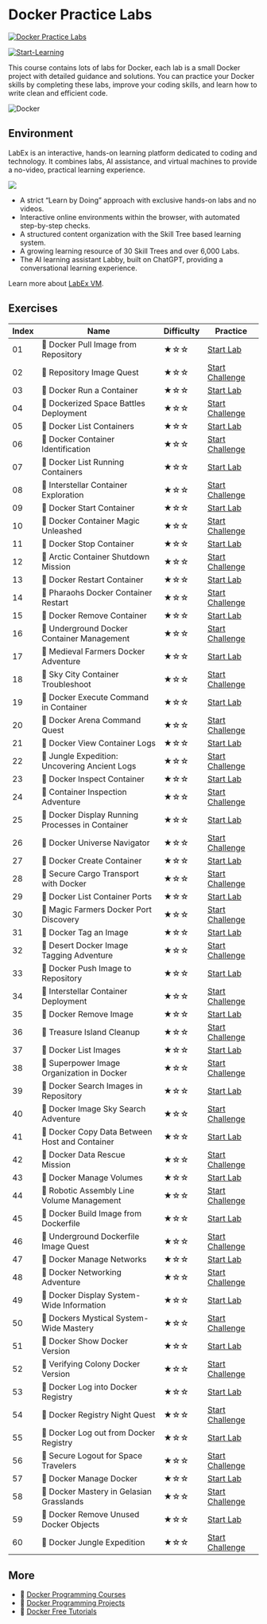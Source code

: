 # Docker Practice Labs

[![Docker Practice Labs](https://cover-creator.appbot.io/docker-practice-labs.png)](https://labex.io/courses/docker-practice-labs)

[![Start-Learning](https://img.shields.io/badge/Start-Learning-whitesmoke?style=for-the-badge)](https://labex.io/courses/docker-practice-labs)

This course contains lots of labs for Docker, each lab is a small Docker project with detailed guidance and solutions. You can practice your Docker skills by completing these labs, improve your coding skills, and learn how to write clean and efficient code.

![Docker](https://img.shields.io/badge/Docker-whitesmoke?style=for-the-badge&logo=docker)


## Environment

LabEx is an interactive, hands-on learning platform dedicated to coding and technology. It combines labs, AI assistance, and virtual machines to provide a no-video, practical learning experience.

![](https://tutorial-screenshot.getvm.io/images/vm-1725247253.png)

- A strict “Learn by Doing” approach with exclusive hands-on labs and no videos.
- Interactive online environments within the browser, with automated step-by-step checks.
- A structured content organization with the Skill Tree based learning system.
- A growing learning resource of 30 Skill Trees and over 6,000 Labs.
- The AI learning assistant Labby, built on ChatGPT, providing a conversational learning experience.

Learn more about [LabEx VM](https://support.labex.io/using-labex/virtual-machine).

## Exercises

|   Index | Name                                            | Difficulty   | Practice                                                                                                                         |
|---------|-------------------------------------------------|--------------|----------------------------------------------------------------------------------------------------------------------------------|
|      01 | 📖 Docker Pull Image from Repository             | ★☆☆          | <a target='_blank' href='https://labex.io/tutorials/docker-docker-pull-image-from-repository-271485'>Start Lab</a>               |
|      02 | 🎯 Repository Image Quest                        | ★☆☆          | <a target='_blank' href='https://labex.io/tutorials/docker-repository-image-quest-271484'>Start Challenge</a>                    |
|      03 | 📖 Docker Run a Container                        | ★☆☆          | <a target='_blank' href='https://labex.io/tutorials/docker-docker-run-a-container-271495'>Start Lab</a>                          |
|      04 | 🎯 Dockerized Space Battles Deployment           | ★☆☆          | <a target='_blank' href='https://labex.io/tutorials/docker-dockerized-space-battles-deployment-271494'>Start Challenge</a>       |
|      05 | 📖 Docker List Containers                        | ★☆☆          | <a target='_blank' href='https://labex.io/tutorials/docker-docker-list-containers-271475'>Start Lab</a>                          |
|      06 | 🎯 Docker Container Identification               | ★☆☆          | <a target='_blank' href='https://labex.io/tutorials/docker-docker-container-identification-271474'>Start Challenge</a>           |
|      07 | 📖 Docker List Running Containers                | ★☆☆          | <a target='_blank' href='https://labex.io/tutorials/docker-docker-list-running-containers-271483'>Start Lab</a>                  |
|      08 | 🎯 Interstellar Container Exploration            | ★☆☆          | <a target='_blank' href='https://labex.io/tutorials/docker-interstellar-container-exploration-271482'>Start Challenge</a>        |
|      09 | 📖 Docker Start Container                        | ★☆☆          | <a target='_blank' href='https://labex.io/tutorials/docker-docker-start-container-271499'>Start Lab</a>                          |
|      10 | 🎯 Docker Container Magic Unleashed              | ★☆☆          | <a target='_blank' href='https://labex.io/tutorials/docker-docker-container-magic-unleashed-271498'>Start Challenge</a>          |
|      11 | 📖 Docker Stop Container                         | ★☆☆          | <a target='_blank' href='https://labex.io/tutorials/docker-docker-stop-container-271501'>Start Lab</a>                           |
|      12 | 🎯 Arctic Container Shutdown Mission             | ★☆☆          | <a target='_blank' href='https://labex.io/tutorials/docker-arctic-container-shutdown-mission-271500'>Start Challenge</a>         |
|      13 | 📖 Docker Restart Container                      | ★☆☆          | <a target='_blank' href='https://labex.io/tutorials/docker-docker-restart-container-271489'>Start Lab</a>                        |
|      14 | 🎯 Pharaohs Docker Container Restart             | ★☆☆          | <a target='_blank' href='https://labex.io/tutorials/docker-pharaohs-docker-container-restart-271488'>Start Challenge</a>         |
|      15 | 📖 Docker Remove Container                       | ★☆☆          | <a target='_blank' href='https://labex.io/tutorials/docker-docker-remove-container-271491'>Start Lab</a>                         |
|      16 | 🎯 Underground Docker Container Management       | ★☆☆          | <a target='_blank' href='https://labex.io/tutorials/docker-underground-docker-container-management-271490'>Start Challenge</a>   |
|      17 | 📖 Medieval Farmers Docker Adventure             | ★☆☆          | <a target='_blank' href='https://labex.io/tutorials/docker-medieval-farmers-docker-adventure-271453'>Start Lab</a>               |
|      18 | 🎯 Sky City Container Troubleshoot               | ★☆☆          | <a target='_blank' href='https://labex.io/tutorials/docker-sky-city-container-troubleshoot-271452'>Start Challenge</a>           |
|      19 | 📖 Docker Execute Command in Container           | ★☆☆          | <a target='_blank' href='https://labex.io/tutorials/docker-docker-execute-command-in-container-271461'>Start Lab</a>             |
|      20 | 🎯 Docker Arena Command Quest                    | ★☆☆          | <a target='_blank' href='https://labex.io/tutorials/docker-docker-arena-command-quest-271460'>Start Challenge</a>                |
|      21 | 📖 Docker View Container Logs                    | ★☆☆          | <a target='_blank' href='https://labex.io/tutorials/docker-docker-view-container-logs-271473'>Start Lab</a>                      |
|      22 | 🎯 Jungle Expedition: Uncovering Ancient Logs    | ★☆☆          | <a target='_blank' href='https://labex.io/tutorials/docker-jungle-expedition-uncovering-ancient-logs-271472'>Start Challenge</a> |
|      23 | 📖 Docker Inspect Container                      | ★☆☆          | <a target='_blank' href='https://labex.io/tutorials/docker-docker-inspect-container-271467'>Start Lab</a>                        |
|      24 | 🎯 Container Inspection Adventure                | ★☆☆          | <a target='_blank' href='https://labex.io/tutorials/docker-container-inspection-adventure-271466'>Start Challenge</a>            |
|      25 | 📖 Docker Display Running Processes in Container | ★☆☆          | <a target='_blank' href='https://labex.io/tutorials/docker-docker-display-running-processes-in-container-271507'>Start Lab</a>   |
|      26 | 🎯 Docker Universe Navigator                     | ★☆☆          | <a target='_blank' href='https://labex.io/tutorials/docker-docker-universe-navigator-271506'>Start Challenge</a>                 |
|      27 | 📖 Docker Create Container                       | ★☆☆          | <a target='_blank' href='https://labex.io/tutorials/docker-docker-create-container-271459'>Start Lab</a>                         |
|      28 | 🎯 Secure Cargo Transport with Docker            | ★☆☆          | <a target='_blank' href='https://labex.io/tutorials/docker-secure-cargo-transport-with-docker-271458'>Start Challenge</a>        |
|      29 | 📖 Docker List Container Ports                   | ★☆☆          | <a target='_blank' href='https://labex.io/tutorials/docker-docker-list-container-ports-271479'>Start Lab</a>                     |
|      30 | 🎯 Magic Farmers Docker Port Discovery           | ★☆☆          | <a target='_blank' href='https://labex.io/tutorials/docker-magic-farmers-docker-port-discovery-271478'>Start Challenge</a>       |
|      31 | 📖 Docker Tag an Image                           | ★☆☆          | <a target='_blank' href='https://labex.io/tutorials/docker-docker-tag-an-image-271505'>Start Lab</a>                             |
|      32 | 🎯 Desert Docker Image Tagging Adventure         | ★☆☆          | <a target='_blank' href='https://labex.io/tutorials/docker-desert-docker-image-tagging-adventure-271504'>Start Challenge</a>     |
|      33 | 📖 Docker Push Image to Repository               | ★☆☆          | <a target='_blank' href='https://labex.io/tutorials/docker-docker-push-image-to-repository-271487'>Start Lab</a>                 |
|      34 | 🎯 Interstellar Container Deployment             | ★☆☆          | <a target='_blank' href='https://labex.io/tutorials/docker-interstellar-container-deployment-271486'>Start Challenge</a>         |
|      35 | 📖 Docker Remove Image                           | ★☆☆          | <a target='_blank' href='https://labex.io/tutorials/docker-docker-remove-image-271493'>Start Lab</a>                             |
|      36 | 🎯 Treasure Island Cleanup                       | ★☆☆          | <a target='_blank' href='https://labex.io/tutorials/docker-treasure-island-cleanup-271492'>Start Challenge</a>                   |
|      37 | 📖 Docker List Images                            | ★☆☆          | <a target='_blank' href='https://labex.io/tutorials/docker-docker-list-images-271463'>Start Lab</a>                              |
|      38 | 🎯 Superpower Image Organization in Docker       | ★☆☆          | <a target='_blank' href='https://labex.io/tutorials/docker-superpower-image-organization-in-docker-271462'>Start Challenge</a>   |
|      39 | 📖 Docker Search Images in Repository            | ★☆☆          | <a target='_blank' href='https://labex.io/tutorials/docker-docker-search-images-in-repository-271497'>Start Lab</a>              |
|      40 | 🎯 Docker Image Sky Search Adventure             | ★☆☆          | <a target='_blank' href='https://labex.io/tutorials/docker-docker-image-sky-search-adventure-271496'>Start Challenge</a>         |
|      41 | 📖 Docker Copy Data Between Host and Container   | ★☆☆          | <a target='_blank' href='https://labex.io/tutorials/docker-docker-copy-data-between-host-and-container-271457'>Start Lab</a>     |
|      42 | 🎯 Docker Data Rescue Mission                    | ★☆☆          | <a target='_blank' href='https://labex.io/tutorials/docker-docker-data-rescue-mission-271456'>Start Challenge</a>                |
|      43 | 📖 Docker Manage Volumes                         | ★☆☆          | <a target='_blank' href='https://labex.io/tutorials/docker-docker-manage-volumes-271511'>Start Lab</a>                           |
|      44 | 🎯 Robotic Assembly Line Volume Management       | ★☆☆          | <a target='_blank' href='https://labex.io/tutorials/docker-robotic-assembly-line-volume-management-271510'>Start Challenge</a>   |
|      45 | 📖 Docker Build Image from Dockerfile            | ★☆☆          | <a target='_blank' href='https://labex.io/tutorials/docker-docker-build-image-from-dockerfile-271455'>Start Lab</a>              |
|      46 | 🎯 Underground Dockerfile Image Quest            | ★☆☆          | <a target='_blank' href='https://labex.io/tutorials/docker-underground-dockerfile-image-quest-271454'>Start Challenge</a>        |
|      47 | 📖 Docker Manage Networks                        | ★☆☆          | <a target='_blank' href='https://labex.io/tutorials/docker-docker-manage-networks-271477'>Start Lab</a>                          |
|      48 | 🎯 Docker Networking Adventure                   | ★☆☆          | <a target='_blank' href='https://labex.io/tutorials/docker-docker-networking-adventure-271476'>Start Challenge</a>               |
|      49 | 📖 Docker Display System-Wide Information        | ★☆☆          | <a target='_blank' href='https://labex.io/tutorials/docker-docker-display-system-wide-information-271465'>Start Lab</a>          |
|      50 | 🎯 Dockers Mystical System-Wide Mastery          | ★☆☆          | <a target='_blank' href='https://labex.io/tutorials/docker-dockers-mystical-system-wide-mastery-271464'>Start Challenge</a>      |
|      51 | 📖 Docker Show Docker Version                    | ★☆☆          | <a target='_blank' href='https://labex.io/tutorials/docker-docker-show-docker-version-271509'>Start Lab</a>                      |
|      52 | 🎯 Verifying Colony Docker Version               | ★☆☆          | <a target='_blank' href='https://labex.io/tutorials/docker-verifying-colony-docker-version-271508'>Start Challenge</a>           |
|      53 | 📖 Docker Log into Docker Registry               | ★☆☆          | <a target='_blank' href='https://labex.io/tutorials/docker-docker-log-into-docker-registry-271469'>Start Lab</a>                 |
|      54 | 🎯 Docker Registry Night Quest                   | ★☆☆          | <a target='_blank' href='https://labex.io/tutorials/docker-docker-registry-night-quest-271468'>Start Challenge</a>               |
|      55 | 📖 Docker Log out from Docker Registry           | ★☆☆          | <a target='_blank' href='https://labex.io/tutorials/docker-docker-log-out-from-docker-registry-271471'>Start Lab</a>             |
|      56 | 🎯 Secure Logout for Space Travelers             | ★☆☆          | <a target='_blank' href='https://labex.io/tutorials/docker-secure-logout-for-space-travelers-271470'>Start Challenge</a>         |
|      57 | 📖 Docker Manage Docker                          | ★☆☆          | <a target='_blank' href='https://labex.io/tutorials/docker-docker-manage-docker-271503'>Start Lab</a>                            |
|      58 | 🎯 Docker Mastery in Gelasian Grasslands         | ★☆☆          | <a target='_blank' href='https://labex.io/tutorials/docker-docker-mastery-in-gelasian-grasslands-271502'>Start Challenge</a>     |
|      59 | 📖 Docker Remove Unused Docker Objects           | ★☆☆          | <a target='_blank' href='https://labex.io/tutorials/docker-docker-remove-unused-docker-objects-271481'>Start Lab</a>             |
|      60 | 🎯 Docker Jungle Expedition                      | ★☆☆          | <a target='_blank' href='https://labex.io/tutorials/docker-docker-jungle-expedition-271480'>Start Challenge</a>                  |

## More

- 🔗 [Docker Programming Courses](https://github.com/labex-labs/awesome-programming-courses)
- 🔗 [Docker Programming Projects](https://github.com/labex-labs/awesome-programming-projects)
- 🔗 [Docker Free Tutorials](https://github.com/labex-labs/docker-free-tutorials)

